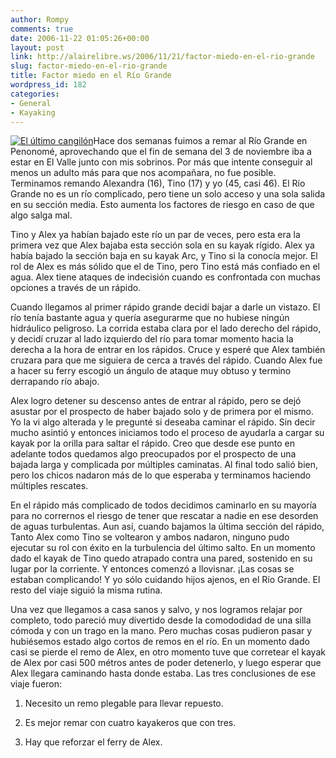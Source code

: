 ```yaml
---
author: Rompy
comments: true
date: 2006-11-22 01:05:26+00:00
layout: post
link: http://alairelibre.ws/2006/11/21/factor-miedo-en-el-rio-grande
slug: factor-miedo-en-el-rio-grande
title: Factor miedo en el Río Grande
wordpress_id: 182
categories:
- General
- Kayaking
---
```


[![El último cangilón](http://alairelibre.ws/gallery/d/225-3/IMGP0131.jpg)](http://alairelibre.ws/gallery/v/Rio-Grande/IMGP0131.jpg.html)Hace dos semanas fuimos a remar al Río Grande en Penonomé, aprovechando que el fin de semana del 3 de noviembre iba a estar en El Valle junto con mis sobrinos. Por más que intente conseguir al menos un adulto más para que nos acompañara, no fue posible. Terminamos remando Alexandra (16), Tino (17) y yo (45, casi 46). El Río Grande no es un río complicado, pero tiene un solo acceso y una sola salida en su sección media. Esto aumenta los factores de riesgo en caso de que algo salga mal.




Tino y Alex ya habían bajado este río un par de veces, pero esta era la primera vez que Alex bajaba esta sección sola en su kayak rígido. Alex ya había bajado la sección baja en su kayak Arc, y Tino si la conocía mejor. El rol de Alex es más sólido que el de Tino, pero Tino está más confiado en el agua. Alex tiene ataques de indecisión cuando es confrontada con muchas opciones a través de un rápido.




Cuando llegamos al primer rápido grande decidí bajar a darle un vistazo. El río tenía bastante agua y quería  asegurarme que no hubiese ningún hidráulico peligroso. La corrida estaba clara por el lado derecho del rápido, y decidí cruzar al lado izquierdo del río para tomar momento hacia la derecha a la hora de entrar en los rápidos. Cruce y esperé que Alex también cruzara para que me siguiera de cerca a través del rápido. Cuando Alex fue a hacer su ferry escogió un ángulo de ataque muy obtuso y termino derrapando río abajo.




Alex logro detener su descenso antes de entrar al rápido, pero se dejó asustar por el prospecto de haber bajado solo y de primera por el mismo. Yo la vi algo alterada y le pregunté si deseaba caminar el rápido. Sin decir mucho asintió y entonces iniciamos todo el proceso de ayudarla a cargar su kayak por la orilla para saltar el rápido. Creo que desde ese punto en adelante todos quedamos algo preocupados por el prospecto de una bajada larga y complicada por múltiples caminatas. Al final todo salió bien, pero los chicos nadaron más de lo que esperaba y terminamos haciendo múltiples rescates.




En el rápido más complicado de todos decidimos caminarlo en su mayoría para no corrernos el riesgo de tener que rescatar a nadie en ese desorden de aguas turbulentas. Aun así, cuando bajamos la última sección del rápido, Tanto Alex como Tino se voltearon y ambos nadaron, ninguno pudo ejecutar su rol con éxito en la turbulencia del último salto. En un momento dado el kayak de Tino quedo atrapado contra una pared, sostenido en su lugar por la corriente. Y entonces comenzó a llovisnar. ¡Las cosas se estaban complicando! Y yo sólo cuidando hijos ajenos, en el Río Grande. El resto del viaje siguió la misma rutina.




Una vez que llegamos a casa sanos y salvo, y nos logramos relajar por completo, todo pareció muy divertido desde la comododidad de una silla cómoda y con un trago en la mano. Pero muchas cosas pudieron pasar y hubiésemos estado algo cortos de remos en el río. En un momento dado casi se pierde el remo de Alex, en otro momento tuve que corretear el kayak de Alex por casi 500 métros antes de poder detenerlo, y luego esperar que Alex llegara caminando hasta donde estaba. Las tres conclusiones de ese viaje fueron:






  1. Necesito un remo plegable para llevar repuesto.


  2. Es mejor remar con cuatro kayakeros que con tres.


  3. Hay que reforzar el ferry de Alex.


